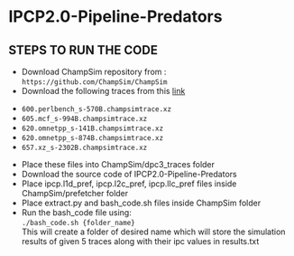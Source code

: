# IPCP2.0-Pipeline-Predators

## STEPS TO RUN THE CODE

- Download ChampSim repository from :\
``` https://github.com/ChampSim/ChampSim ```
- Download the following traces from this [link](https://hpca23.cse.tamu.edu/champsim-traces/speccpu/index.html)
* `600.perlbench_s-570B.champsimtrace.xz`
* `605.mcf_s-994B.champsimtrace.xz`
* `620.omnetpp_s-141B.champsimtrace.xz`
* `620.omnetpp_s-874B.champsimtrace.xz`
* `657.xz_s-2302B.champsimtrace.xz` 
- Place these files into ChampSim/dpc3_traces folder 
- Download the source code of IPCP2.0-Pipeline-Predators
- Place ipcp.l1d_pref, ipcp.l2c_pref, ipcp.llc_pref files inside ChampSim/prefetcher folder
- Place extract.py and bash_code.sh files inside ChampSim folder
- Run the bash_code file using: \
``` ./bash_code.sh {folder_name} ``` \
This will create a folder of desired name which will store the simulation results of given 5 traces along with their ipc values in results.txt
